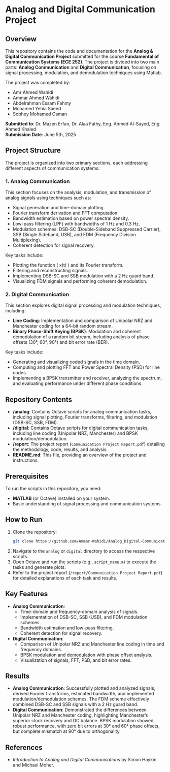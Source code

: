 # Analog and Digital Communication Project

## Overview
This repository contains the code and documentation for the **Analog & Digital Communication Project** submitted for the course **Fundamental of Communication Systems (ECE 252)**. The project is divided into two main parts: **Analog Communication** and **Digital Communication**, focusing on signal processing, modulation, and demodulation techniques using Matlab.

The project was completed by:
- Amr Ahmed Wahidi 
- Ammar Ahmed Wahidi 
- Abdelrahman Essam Fahmy 
- Mohamed Yehia Saeed 
- Sobhey Mohamed Osman 

**Submitted to**: Dr. Mazen Erfan, Dr. Alaa Fathy, Eng. Ahmed Al-Sayed, Eng. Ahmed Khaled  
**Submission Date**: June 5th, 2025

## Project Structure
The project is organized into two primary sections, each addressing different aspects of communication systems:

### 1. Analog Communication
This section focuses on the analysis, modulation, and transmission of analog signals using techniques such as:
- Signal generation and time-domain plotting.
- Fourier transform derivation and FFT computation.
- Bandwidth estimation based on power spectral density.
- Low-pass filtering (LPF) with bandwidths of 1 Hz and 0.3 Hz.
- Modulation schemes: DSB-SC (Double-Sideband Suppressed Carrier), SSB (Single Sideband, USB), and FDM (Frequency Division Multiplexing).
- Coherent detection for signal recovery.

Key tasks include:
- Plotting the function \( x(t) \) and its Fourier transform.
- Filtering and reconstructing signals.
- Implementing DSB-SC and SSB modulation with a 2 Hz guard band.
- Visualizing FDM signals and performing coherent demodulation.

### 2. Digital Communication
This section explores digital signal processing and modulation techniques, including:
- **Line Coding**: Implementation and comparison of Unipolar NRZ and Manchester coding for a 64-bit random stream.
- **Binary Phase-Shift Keying (BPSK)**: Modulation and coherent demodulation of a random bit stream, including analysis of phase offsets (30°, 60°, 90°) and bit error rate (BER).

Key tasks include:
- Generating and visualizing coded signals in the time domain.
- Computing and plotting FFT and Power Spectral Density (PSD) for line codes.
- Implementing a BPSK transmitter and receiver, analyzing the spectrum, and evaluating performance under different phase conditions.

## Repository Contents
- **/analog**: Contains Octave scripts for analog communication tasks, including signal plotting, Fourier transforms, filtering, and modulation (DSB-SC, SSB, FDM).
- **/digital**: Contains Octave scripts for digital communication tasks, including line coding (Unipolar NRZ, Manchester) and BPSK modulation/demodulation.
- **/report**: The project report (`Communication Project Report.pdf`) detailing the methodology, code, results, and analysis.
- **README.md**: This file, providing an overview of the project and instructions.

## Prerequisites
To run the scripts in this repository, you need:
- **MATLAB** (or Octave) installed on your system.
- Basic understanding of signal processing and communication systems.

## How to Run
1. Clone the repository:
   ```bash
   git clone https://github.com/Ammar-Wahidi/Analog_Digital-Communication-Project.git
   ```
2. Navigate to the `analog` or `digital` directory to access the respective scripts.
3. Open Octave and run the scripts (e.g., `script_name.m`) to execute the tasks and generate plots.
4. Refer to the project report (`/report/Communication Project Report.pdf`) for detailed explanations of each task and results.

## Key Features
- **Analog Communication**:
  - Time-domain and frequency-domain analysis of signals.
  - Implementation of DSB-SC, SSB (USB), and FDM modulation schemes.
  - Bandwidth estimation and low-pass filtering.
  - Coherent detection for signal recovery.
- **Digital Communication**:
  - Comparison of Unipolar NRZ and Manchester line coding in time and frequency domains.
  - BPSK modulation and demodulation with phase offset analysis.
  - Visualization of signals, FFT, PSD, and bit error rates.

## Results
- **Analog Communication**: Successfully plotted and analyzed signals, derived Fourier transforms, estimated bandwidth, and implemented modulation/demodulation schemes. The FDM scheme effectively combined DSB-SC and SSB signals with a 2 Hz guard band.
- **Digital Communication**: Demonstrated the differences between Unipolar NRZ and Manchester coding, highlighting Manchester’s superior clock recovery and DC balance. BPSK modulation showed robust performance, with zero bit errors at 30° and 60° phase offsets, but complete mismatch at 90° due to orthogonality.

## References
- *Introduction to Analog and Digital Communications* by Simon Haykin and Michael Moher.

